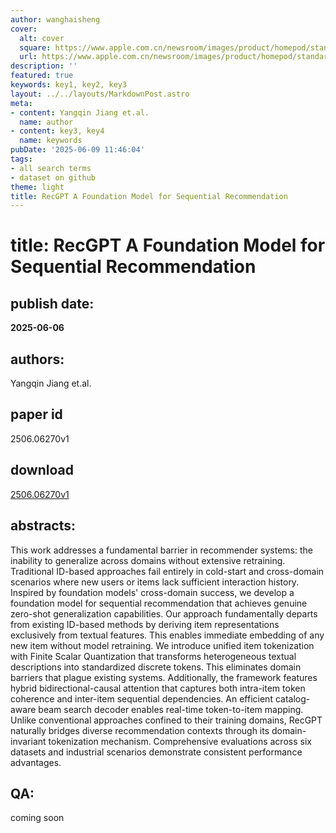 ```yaml
---
author: wanghaisheng
cover:
  alt: cover
  square: https://www.apple.com.cn/newsroom/images/product/homepod/standard/Apple-HomePod-hero-230118_big.jpg.large_2x.jpg
  url: https://www.apple.com.cn/newsroom/images/product/homepod/standard/Apple-HomePod-hero-230118_big.jpg.large_2x.jpg
description: ''
featured: true
keywords: key1, key2, key3
layout: ../../layouts/MarkdownPost.astro
meta:
- content: Yangqin Jiang et.al.
  name: author
- content: key3, key4
  name: keywords
pubDate: '2025-06-09 11:46:04'
tags:
- all search terms
- dataset on github
theme: light
title: RecGPT A Foundation Model for Sequential Recommendation
---
```


# title: RecGPT A Foundation Model for Sequential Recommendation 
## publish date: 
**2025-06-06** 
## authors: 
  Yangqin Jiang et.al. 
## paper id
2506.06270v1
## download
[2506.06270v1](http://arxiv.org/abs/2506.06270v1)
## abstracts:
This work addresses a fundamental barrier in recommender systems: the inability to generalize across domains without extensive retraining. Traditional ID-based approaches fail entirely in cold-start and cross-domain scenarios where new users or items lack sufficient interaction history. Inspired by foundation models' cross-domain success, we develop a foundation model for sequential recommendation that achieves genuine zero-shot generalization capabilities. Our approach fundamentally departs from existing ID-based methods by deriving item representations exclusively from textual features. This enables immediate embedding of any new item without model retraining. We introduce unified item tokenization with Finite Scalar Quantization that transforms heterogeneous textual descriptions into standardized discrete tokens. This eliminates domain barriers that plague existing systems. Additionally, the framework features hybrid bidirectional-causal attention that captures both intra-item token coherence and inter-item sequential dependencies. An efficient catalog-aware beam search decoder enables real-time token-to-item mapping. Unlike conventional approaches confined to their training domains, RecGPT naturally bridges diverse recommendation contexts through its domain-invariant tokenization mechanism. Comprehensive evaluations across six datasets and industrial scenarios demonstrate consistent performance advantages.
## QA:
coming soon
